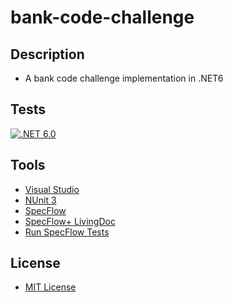 # bank-code-challenge
## Description
* A bank code challenge implementation in .NET6
## Tests
[![.NET 6.0](https://github.com/cryptic-wizard/bank-code-challenge/actions/workflows/dotnet.yml/badge.svg?branch=main)](https://github.com/cryptic-wizard/bank-code-challenge/actions/workflows/dotnet.yml)

## Tools
* [Visual Studio](https://visualstudio.microsoft.com/vs/)
* [NUnit 3](https://nunit.org/)
* [SpecFlow](https://specflow.org/tools/specflow/)
* [SpecFlow+ LivingDoc](https://specflow.org/tools/living-doc/)
* [Run SpecFlow Tests](https://github.com/marketplace/actions/run-specflow-tests)
## License
* [MIT License](https://github.com/cryptic-wizard/bank-code-challenge/blob/main/LICENSE)
